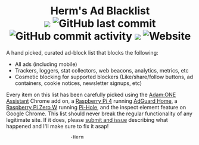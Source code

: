 
<h1 align="center">
  Herm's Ad Blacklist<br>
  <img src="https://tokei.rs/b1/github/hermanjustinm/Herms-Blacklist">
  <img alt="GitHub last commit" src="https://img.shields.io/github/last-commit/hermanjustinm/Herms-Blacklist">
  <img alt="GitHub commit activity" src="https://img.shields.io/github/commit-activity/y/hermanjustinm/Herms-Blacklist">
  <img src="https://img.shields.io/github/license/hermanjustinm/herms-blacklist">
  <img alt="Website" src="https://img.shields.io/website?down_color=red&down_message=Down&up_color=green&up_message=Up&url=http%3A%2F%2Fhermanjust.in">
</h1>

<p>
A hand picked, curated ad-block list that blocks the following:

 - All ads (including mobile)
 - Trackers, loggers, stat collectors, web beacons, analytics, metrics, etc
 - Cosmetic blocking for supported blockers (Like/share/follow buttons, ad containers, cookie notices, newsletter signups, etc)
 </p>

Every item on this list has been carefully picked using the [Adam:ONE Assistant](https://chrome.google.com/webstore/detail/adamone-assistant/fdmpekabnlekabjlimjkfmdjajnddgpc?hl=en)  Chrome add on, a [Raspberry Pi 4](https://www.raspberrypi.org/products/raspberry-pi-4-model-b/) running [AdGuard Home](https://github.com/AdguardTeam/AdGuardHome), a [Raspberry Pi Zero W](https://www.raspberrypi.org/products/raspberry-pi-zero-w/) running [Pi-Hole](https://pi-hole.net/), and the inspect element feature on Google Chrome. This list should never break the regular functionality of any legitimate site. If it does, please [submit and issue](https://github.com/hermanjustinm/Herms-Blacklist/issues/new) describing what happened and I'll make sure to fix it asap!

							-Herm
